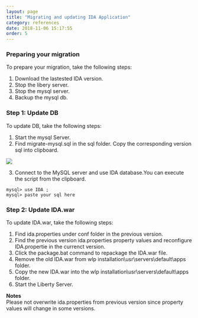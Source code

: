 ```yaml
---
layout: page
title: "Migrating and updating IDA Application"
category: references
date: 2018-11-06 15:17:55
order: 5
---
```


### Preparing your migration

To prepare your migration, take the following steps:  

1. Download the lastested IDA version.
2. Stop the libery server.  
3. Stop the mysql server.  
4. Backup the mysql db.    

### Step 1: Update DB

To update DB, take the following steps: 

1. Start the mysql Server.  
2. Find migrate-mysql.sql in the sql folder. Copy the corresponding version sql into clipboard.   

![][mysqlmigration]   

3. Connect to the MySQL server and use IDA database.You can execute the script from the  clipboard. 

``` 
mysql> use IDA ;   
mysql> paste your sql here   
```    

### Step 2: Update IDA.war   

To update IDA.war, take the following steps: 

1. Find  ida.properties under conf folder in the previous version.
2. Find the previous version ida.properties property values and reconfigure  IDA.propertie in the currenct version.
3. Click the package.bat command to repackage the IDA.war file.
4. Remove the old IDA.war from wlp installation\usr\servers\default\apps folder.     
5. Copy the new IDA.war into the wlp installation\usr\servers\default\apps folder.    
6. Start the Liberty Server.  

 **Notes**     
 Please not overwrite ida.properties from previous version since property values will change in some versions.   

[yamlmigration]: ../images/install/productionyaml.png
[mysqlmigration]: ../images/install/mysqlmigration.png
